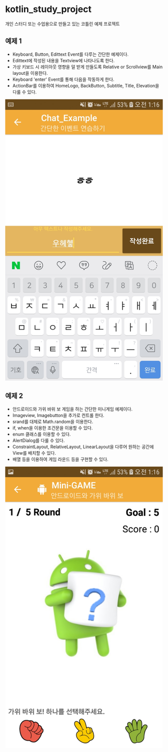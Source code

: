 # kotlin_study_project
개인 스터디 또는 수업용으로 만들고 있는 코틀린 예제 프로젝트

## 예제 1
- Keyboard, Button, Edittext Event를 다루는 간단한 예제이다.
- Edittext에 작성된 내용을 Textview에 나타나도록 한다.
- 가상 키보드 시 레이아웃 영향을 덜 받게 만들도록 Relative or Scrollview를 Main layout을 이용한다.
- Keyboard 'enter' Event를 통해 다음을 작동하게 한다.
- ActionBar를 이용하여 HomeLogo, BackButton, Subtitle, Title, Elevation을 다룰 수 있다.
 
![Alt text](/example_images/Screenshot_20181227-011616_KotlinProject.jpg)



## 예제 2
- 안드로이드와 가위 바위 보 게임을 하는 간단한 미니게임 예제이다.
- Imageview, Imagebutton을 추가로 컨트롤 한다.
- srand를 대체로 Math.random을 이용한다.
- if, when을 이용한 조건문을 이용할 수 있다.
- enum 클래스를 이용할 수 있다.
- AlertDialog를 다룰 수 있다.
- ConstraintLayout, RelativeLayout, LinearLayout을 다루어 원하는 공간에 View를 배치할 수 있다.
- 배열 등을 이용하여 게임 라운드 등을 구현할 수 있다.

![Alt text](/example_images/Screenshot_20181227-011621_KotlinProject.jpg)
